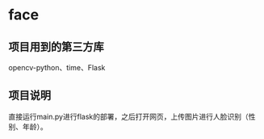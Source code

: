# face
## 项目用到的第三方库
opencv-python、time、Flask

## 项目说明
直接运行main.py进行flask的部署，之后打开网页，上传图片进行人脸识别（性别、年龄）。
